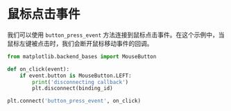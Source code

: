 # 鼠标点击事件

我们可以使用 `button_press_event` 方法连接到鼠标点击事件。在这个示例中，当鼠标左键被点击时，我们会断开鼠标移动事件的回调。

```python
from matplotlib.backend_bases import MouseButton

def on_click(event):
    if event.button is MouseButton.LEFT:
        print('disconnecting callback')
        plt.disconnect(binding_id)

plt.connect('button_press_event', on_click)
```
